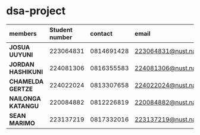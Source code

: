 # dsa-project
| members | Student number | contact| email |
| :--- | :--- | :--- | :--- |
| **JOSUA UUYUNI** | 223064831 | 0814691428 | 223064831@nust.na. |
| **JORDAN HASHIKUNI** | 224081306 |  0816355583 | 224081306@nust.na |
| **CHAMELDA GERTZE** | 224022024 | 0813307658 | 224022024@nust.na |
| **NAILONGA KATANGU** | 220084882 | 0812226819 | 220084882@nust.na |
| **SEAN MARIMO** | 223137219 | 0817332016 | 223137219@nust.na |
